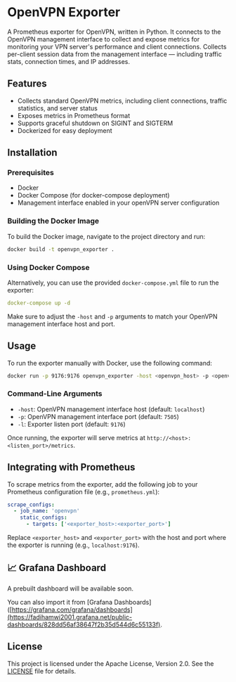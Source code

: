 # OpenVPN Exporter

A Prometheus exporter for OpenVPN, written in Python. It connects to the OpenVPN management interface to collect and expose metrics for monitoring your VPN server's performance and client connections.
 Collects per-client session data from the management interface — including traffic stats, connection times, and IP addresses.

## Features

- Collects standard OpenVPN metrics, including client connections, traffic statistics, and server status
- Exposes metrics in Prometheus format
- Supports graceful shutdown on SIGINT and SIGTERM
- Dockerized for easy deployment

## Installation

### Prerequisites

- Docker
- Docker Compose (for docker-compose deployment)
- Management interface enabled in your openVPN server configuration

### Building the Docker Image

To build the Docker image, navigate to the project directory and run:

```bash
docker build -t openvpn_exporter .
```

### Using Docker Compose

Alternatively, you can use the provided `docker-compose.yml` file to run the exporter:

```yaml
docker-compose up -d
```

Make sure to adjust the `-host` and `-p` arguments to match your OpenVPN management interface host and port.

## Usage

To run the exporter manually with Docker, use the following command:

```bash
docker run -p 9176:9176 openvpn_exporter -host <openvpn_host> -p <openvpn_port> -l <listen_port>
```

### Command-Line Arguments

- `-host`: OpenVPN management interface host (default: `localhost`)
- `-p`: OpenVPN management interface port (default: `7505`)
- `-l`: Exporter listen port (default: `9176`)

Once running, the exporter will serve metrics at `http://<host>:<listen_port>/metrics`.

## Integrating with Prometheus

To scrape metrics from the exporter, add the following job to your Prometheus configuration file (e.g., `prometheus.yml`):

```yaml
scrape_configs:
  - job_name: 'openvpn'
    static_configs:
      - targets: ['<exporter_host>:<exporter_port>']
```

Replace `<exporter_host>` and `<exporter_port>` with the host and port where the exporter is running (e.g., `localhost:9176`).

## 📈 Grafana Dashboard

A prebuilt dashboard will be available soon.

You can also import it from [Grafana Dashboards]([https://grafana.com/grafana/dashboards](https://fadihamwi2001.grafana.net/public-dashboards/828dd56af38647f2b35d544d6c55133f).

## License

This project is licensed under the Apache License, Version 2.0. See the [LICENSE](LICENSE) file for details.
